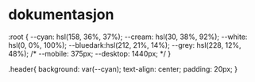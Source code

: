 # dokumentasjon

:root {
    --cyan: hsl(158, 36%, 37%);
    --cream: hsl(30, 38%, 92%);
    --white: hsl(0, 0%, 100%);
    --bluedark:hsl(212, 21%, 14%);
    --grey: hsl(228, 12%, 48%);
    /* --mobile: 375px;
    --desktop: 1440px; */
}

.header{
    background: var(--cyan);
    text-align: center;
    padding: 20px;
}
